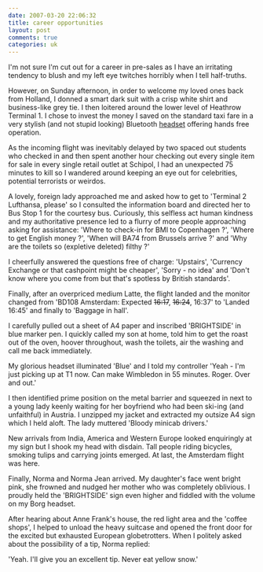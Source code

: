 ```yaml
---
date: 2007-03-20 22:06:32
title: career opportunities
layout: post
comments: true
categories: uk
---
```

I'm not sure I'm cut out for a career in pre-sales as I have an
irritating tendency to blush and my left eye twitches horribly when I
tell half-truths.

However, on Sunday afternoon, in order to welcome my loved ones back
from Holland, I donned a smart dark suit with a crisp white shirt and
business-like grey tie. I then loitered around the lower level of
Heathrow Terminal 1. I chose to invest the money I saved on the standard
taxi fare in a very stylish (and not stupid looking) Bluetooth
[headset](http://www.carphonewarehouse.com/commerce/servlet/gben-pd-ProductAccessories?S=230&PN=MAIN.COMMERCE.ACCESSORIES.BLUETOOTH.HEADSETS&modelName=&manId=&modelId=&fullArticleName=MAIN.UK.INTERNET.PRODDISPLAY.PALETTES.BLUETOOTH.GLOBAL&subCatFullArticleName=MAIN.UK.INTERNET.PRODDISPLAY.PALETTES.BLUETOOTH.HEADSETS&subCategoryName=&categoryName=&parentPalette=&accessoryid=MOTWCPHFBT&accessoryName=Motorola%20H300%20Bluetooth%20headset)
offering hands free operation.

As the incoming flight was inevitably delayed by two spaced out students
who checked in and then spent another hour checking out every single
item for sale in every single retail outlet at Schipol, I had an
unexpected 75 minutes to kill so I wandered around keeping an eye out
for celebrities, potential terrorists or weirdos.

A lovely, foreign lady approached me and asked how to get to 'Terminal 2
Lufthansa, please' so I consulted the information board and directed her
to Bus Stop 1 for the courtesy bus. Curiously, this selfless act human
kindness and my authoritative presence led to a flurry of more people
approaching asking for assistance: 'Where to check-in for BMI to
Copenhagen ?', 'Where to get English money ?', 'When will BA74 from
Brussels arrive ?' and 'Why are the toilets so (expletive deleted)
filthy ?'

I cheerfully answered the questions free of charge: 'Upstairs',
'Currency Exchange or that cashpoint might be cheaper', 'Sorry - no
idea' and 'Don't know where you come from but that's spotless by British
standards'.

Finally, after an overpriced medium Latte, the flight landed and the
monitor changed from 'BD108 Amsterdam: Expected ~~16:17~~, ~~16:24~~,
16:37' to 'Landed 16:45' and finally to 'Baggage in hall'.

I carefully pulled out a sheet of A4 paper and inscribed 'BRIGHTSIDE' in
blue marker pen. I quickly called my son at home, told him to get the
roast out of the oven, hoover throughout, wash the toilets, air the
washing and call me back immediately.

My glorious headset illuminated 'Blue' and I told my controller 'Yeah -
I'm just picking up at T1 now. Can make Wimbledon in 55 minutes. Roger.
Over and out.'

I then identified prime position on the metal barrier and squeezed in
next to a young lady keenly waiting for her boyfriend who had been
ski-ing (and unfaithful) in Austria. I unzipped my jacket and extracted
my outsize A4 sign which I held aloft. The lady muttered 'Bloody minicab
drivers.'

New arrivals from India, America and Western Europe looked enquiringly
at my sign but I shook my head with disdain. Tall people riding
bicycles, smoking tulips and carrying joints emerged. At last, the
Amsterdam flight was here.

Finally, Norma and Norma Jean arrived. My daughter's face went bright
pink, she frowned and nudged her mother who was completely oblivious. I
proudly held the 'BRIGHTSIDE' sign even higher and fiddled with the
volume on my Borg headset.

After hearing about Anne Frank's house, the red light area and the
'coffee shops', I helped to unload the heavy suitcase and opened the
front door for the excited but exhausted European globetrotters. When I
politely asked about the possibility of a tip, Norma replied:

'Yeah. I'll give you an excellent tip. Never eat yellow snow.'
